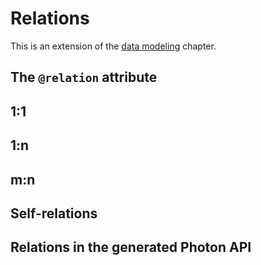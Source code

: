# Relations

This is an extension of the [data modeling]() chapter.

## The `@relation` attribute

## 1:1

## 1:n

## m:n

## Self-relations

## Relations in the generated Photon API

